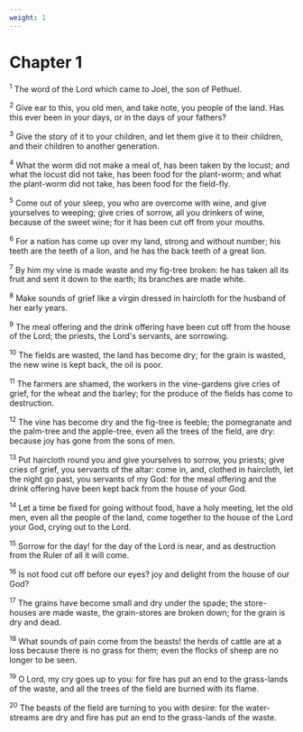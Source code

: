 ```yaml
---
weight: 1
---
```


# Chapter 1

<sup>1</sup> The word of the Lord which came to Joel, the son of Pethuel. 

<sup>2</sup> Give ear to this, you old men, and take note, you people of the land. Has this ever been in your days, or in the days of your fathers? 

<sup>3</sup> Give the story of it to your children, and let them give it to their children, and their children to another generation. 

<sup>4</sup> What the worm did not make a meal of, has been taken by the locust; and what the locust did not take, has been food for the plant-worm; and what the plant-worm did not take, has been food for the field-fly. 

<sup>5</sup> Come out of your sleep, you who are overcome with wine, and give yourselves to weeping; give cries of sorrow, all you drinkers of wine, because of the sweet wine; for it has been cut off from your mouths. 

<sup>6</sup> For a nation has come up over my land, strong and without number; his teeth are the teeth of a lion, and he has the back teeth of a great lion. 

<sup>7</sup> By him my vine is made waste and my fig-tree broken: he has taken all its fruit and sent it down to the earth; its branches are made white. 

<sup>8</sup> Make sounds of grief like a virgin dressed in haircloth for the husband of her early years. 

<sup>9</sup> The meal offering and the drink offering have been cut off from the house of the Lord; the priests, the Lord's servants, are sorrowing. 

<sup>10</sup> The fields are wasted, the land has become dry; for the grain is wasted, the new wine is kept back, the oil is poor. 

<sup>11</sup> The farmers are shamed, the workers in the vine-gardens give cries of grief, for the wheat and the barley; for the produce of the fields has come to destruction. 

<sup>12</sup> The vine has become dry and the fig-tree is feeble; the pomegranate and the palm-tree and the apple-tree, even all the trees of the field, are dry: because joy has gone from the sons of men. 

<sup>13</sup> Put haircloth round you and give yourselves to sorrow, you priests; give cries of grief, you servants of the altar: come in, and, clothed in haircloth, let the night go past, you servants of my God: for the meal offering and the drink offering have been kept back from the house of your God. 

<sup>14</sup> Let a time be fixed for going without food, have a holy meeting, let the old men, even all the people of the land, come together to the house of the Lord your God, crying out to the Lord. 

<sup>15</sup> Sorrow for the day! for the day of the Lord is near, and as destruction from the Ruler of all it will come. 

<sup>16</sup> Is not food cut off before our eyes? joy and delight from the house of our God? 

<sup>17</sup> The grains have become small and dry under the spade; the store-houses are made waste, the grain-stores are broken down; for the grain is dry and dead. 

<sup>18</sup> What sounds of pain come from the beasts! the herds of cattle are at a loss because there is no grass for them; even the flocks of sheep are no longer to be seen. 

<sup>19</sup> O Lord, my cry goes up to you: for fire has put an end to the grass-lands of the waste, and all the trees of the field are burned with its flame. 

<sup>20</sup> The beasts of the field are turning to you with desire: for the water-streams are dry and fire has put an end to the grass-lands of the waste. 


